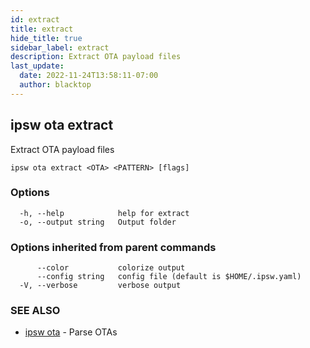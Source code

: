 ```yaml
---
id: extract
title: extract
hide_title: true
sidebar_label: extract
description: Extract OTA payload files
last_update:
  date: 2022-11-24T13:58:11-07:00
  author: blacktop
---
```

## ipsw ota extract

Extract OTA payload files

```
ipsw ota extract <OTA> <PATTERN> [flags]
```

### Options

```
  -h, --help            help for extract
  -o, --output string   Output folder
```

### Options inherited from parent commands

```
      --color           colorize output
      --config string   config file (default is $HOME/.ipsw.yaml)
  -V, --verbose         verbose output
```

### SEE ALSO

* [ipsw ota](/docs/cli/ipsw/ota)	 - Parse OTAs

